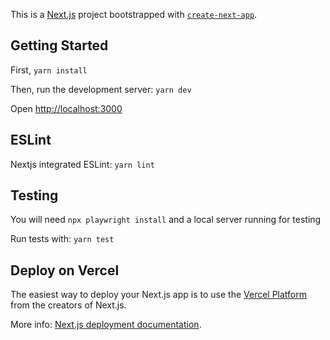 This is a [Next.js](https://nextjs.org/) project bootstrapped with [`create-next-app`](https://github.com/vercel/next.js/tree/canary/packages/create-next-app).

## Getting Started

First, `yarn install`

Then, run the development server: `yarn dev`

Open [http://localhost:3000](http://localhost:3000)

## ESLint

Nextjs integrated ESLint: `yarn lint`

## Testing

You will need `npx playwright install` and a local server running for testing

Run tests with: `yarn test`

## Deploy on Vercel

The easiest way to deploy your Next.js app is to use the [Vercel Platform](https://vercel.com/new) from the creators of Next.js.

More info: [Next.js deployment documentation](https://nextjs.org/docs/deployment).
